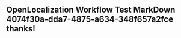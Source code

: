 <properties
ms.topic="hero-topic"
ms.test1="hero-topic"
ms.test2="test"/>


## OpenLocalization Workflow Test MarkDown 4074f30a-dda7-4875-a634-348f657a2fce thanks!



<!--HONumber=Jul16_HO3-->



